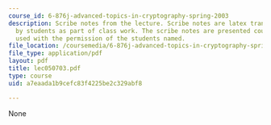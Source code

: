 ```yaml
---
course_id: 6-876j-advanced-topics-in-cryptography-spring-2003
description: Scribe notes from the lecture. Scribe notes are latex transcriptions
  by students as part of class work. The scribe notes are presented courtesy of and
  used with the permission of the students named.
file_location: /coursemedia/6-876j-advanced-topics-in-cryptography-spring-2003/a7eaada1b9cefc83f4225be2c329abf8_lec050703.pdf
file_type: application/pdf
layout: pdf
title: lec050703.pdf
type: course
uid: a7eaada1b9cefc83f4225be2c329abf8

---
```

None